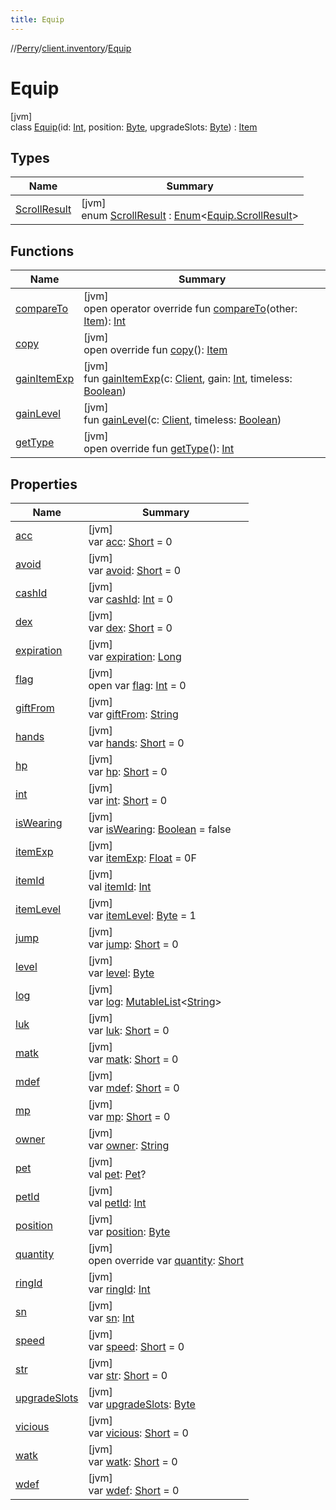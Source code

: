 ```yaml
---
title: Equip
---
```

//[Perry](../../../index.html)/[client.inventory](../index.html)/[Equip](index.html)



# Equip



[jvm]\
class [Equip](index.html)(id: [Int](https://kotlinlang.org/api/latest/jvm/stdlib/kotlin/-int/index.html), position: [Byte](https://kotlinlang.org/api/latest/jvm/stdlib/kotlin/-byte/index.html), upgradeSlots: [Byte](https://kotlinlang.org/api/latest/jvm/stdlib/kotlin/-byte/index.html)) : [Item](../-item/index.html)



## Types


| Name | Summary |
|---|---|
| [ScrollResult](-scroll-result/index.html) | [jvm]<br>enum [ScrollResult](-scroll-result/index.html) : [Enum](https://kotlinlang.org/api/latest/jvm/stdlib/kotlin/-enum/index.html)&lt;[Equip.ScrollResult](-scroll-result/index.html)&gt; |


## Functions


| Name | Summary |
|---|---|
| [compareTo](../-item/compare-to.html) | [jvm]<br>open operator override fun [compareTo](../-item/compare-to.html)(other: [Item](../-item/index.html)): [Int](https://kotlinlang.org/api/latest/jvm/stdlib/kotlin/-int/index.html) |
| [copy](copy.html) | [jvm]<br>open override fun [copy](copy.html)(): [Item](../-item/index.html) |
| [gainItemExp](gain-item-exp.html) | [jvm]<br>fun [gainItemExp](gain-item-exp.html)(c: [Client](../../client/-client/index.html), gain: [Int](https://kotlinlang.org/api/latest/jvm/stdlib/kotlin/-int/index.html), timeless: [Boolean](https://kotlinlang.org/api/latest/jvm/stdlib/kotlin/-boolean/index.html)) |
| [gainLevel](gain-level.html) | [jvm]<br>fun [gainLevel](gain-level.html)(c: [Client](../../client/-client/index.html), timeless: [Boolean](https://kotlinlang.org/api/latest/jvm/stdlib/kotlin/-boolean/index.html)) |
| [getType](get-type.html) | [jvm]<br>open override fun [getType](get-type.html)(): [Int](https://kotlinlang.org/api/latest/jvm/stdlib/kotlin/-int/index.html) |


## Properties


| Name | Summary |
|---|---|
| [acc](acc.html) | [jvm]<br>var [acc](acc.html): [Short](https://kotlinlang.org/api/latest/jvm/stdlib/kotlin/-short/index.html) = 0 |
| [avoid](avoid.html) | [jvm]<br>var [avoid](avoid.html): [Short](https://kotlinlang.org/api/latest/jvm/stdlib/kotlin/-short/index.html) = 0 |
| [cashId](../-item/cash-id.html) | [jvm]<br>var [cashId](../-item/cash-id.html): [Int](https://kotlinlang.org/api/latest/jvm/stdlib/kotlin/-int/index.html) = 0 |
| [dex](dex.html) | [jvm]<br>var [dex](dex.html): [Short](https://kotlinlang.org/api/latest/jvm/stdlib/kotlin/-short/index.html) = 0 |
| [expiration](../-item/expiration.html) | [jvm]<br>var [expiration](../-item/expiration.html): [Long](https://kotlinlang.org/api/latest/jvm/stdlib/kotlin/-long/index.html) |
| [flag](../-item/flag.html) | [jvm]<br>open var [flag](../-item/flag.html): [Int](https://kotlinlang.org/api/latest/jvm/stdlib/kotlin/-int/index.html) = 0 |
| [giftFrom](../-item/gift-from.html) | [jvm]<br>var [giftFrom](../-item/gift-from.html): [String](https://kotlinlang.org/api/latest/jvm/stdlib/kotlin/-string/index.html) |
| [hands](hands.html) | [jvm]<br>var [hands](hands.html): [Short](https://kotlinlang.org/api/latest/jvm/stdlib/kotlin/-short/index.html) = 0 |
| [hp](hp.html) | [jvm]<br>var [hp](hp.html): [Short](https://kotlinlang.org/api/latest/jvm/stdlib/kotlin/-short/index.html) = 0 |
| [int](int.html) | [jvm]<br>var [int](int.html): [Short](https://kotlinlang.org/api/latest/jvm/stdlib/kotlin/-short/index.html) = 0 |
| [isWearing](is-wearing.html) | [jvm]<br>var [isWearing](is-wearing.html): [Boolean](https://kotlinlang.org/api/latest/jvm/stdlib/kotlin/-boolean/index.html) = false |
| [itemExp](item-exp.html) | [jvm]<br>var [itemExp](item-exp.html): [Float](https://kotlinlang.org/api/latest/jvm/stdlib/kotlin/-float/index.html) = 0F |
| [itemId](../-item/item-id.html) | [jvm]<br>val [itemId](../-item/item-id.html): [Int](https://kotlinlang.org/api/latest/jvm/stdlib/kotlin/-int/index.html) |
| [itemLevel](item-level.html) | [jvm]<br>var [itemLevel](item-level.html): [Byte](https://kotlinlang.org/api/latest/jvm/stdlib/kotlin/-byte/index.html) = 1 |
| [jump](jump.html) | [jvm]<br>var [jump](jump.html): [Short](https://kotlinlang.org/api/latest/jvm/stdlib/kotlin/-short/index.html) = 0 |
| [level](level.html) | [jvm]<br>var [level](level.html): [Byte](https://kotlinlang.org/api/latest/jvm/stdlib/kotlin/-byte/index.html) |
| [log](../-item/log.html) | [jvm]<br>var [log](../-item/log.html): [MutableList](https://kotlinlang.org/api/latest/jvm/stdlib/kotlin.collections/-mutable-list/index.html)&lt;[String](https://kotlinlang.org/api/latest/jvm/stdlib/kotlin/-string/index.html)&gt; |
| [luk](luk.html) | [jvm]<br>var [luk](luk.html): [Short](https://kotlinlang.org/api/latest/jvm/stdlib/kotlin/-short/index.html) = 0 |
| [matk](matk.html) | [jvm]<br>var [matk](matk.html): [Short](https://kotlinlang.org/api/latest/jvm/stdlib/kotlin/-short/index.html) = 0 |
| [mdef](mdef.html) | [jvm]<br>var [mdef](mdef.html): [Short](https://kotlinlang.org/api/latest/jvm/stdlib/kotlin/-short/index.html) = 0 |
| [mp](mp.html) | [jvm]<br>var [mp](mp.html): [Short](https://kotlinlang.org/api/latest/jvm/stdlib/kotlin/-short/index.html) = 0 |
| [owner](../-item/owner.html) | [jvm]<br>var [owner](../-item/owner.html): [String](https://kotlinlang.org/api/latest/jvm/stdlib/kotlin/-string/index.html) |
| [pet](../-item/pet.html) | [jvm]<br>val [pet](../-item/pet.html): [Pet](../-pet/index.html)? |
| [petId](../-item/pet-id.html) | [jvm]<br>val [petId](../-item/pet-id.html): [Int](https://kotlinlang.org/api/latest/jvm/stdlib/kotlin/-int/index.html) |
| [position](../-item/position.html) | [jvm]<br>var [position](../-item/position.html): [Byte](https://kotlinlang.org/api/latest/jvm/stdlib/kotlin/-byte/index.html) |
| [quantity](quantity.html) | [jvm]<br>open override var [quantity](quantity.html): [Short](https://kotlinlang.org/api/latest/jvm/stdlib/kotlin/-short/index.html) |
| [ringId](ring-id.html) | [jvm]<br>var [ringId](ring-id.html): [Int](https://kotlinlang.org/api/latest/jvm/stdlib/kotlin/-int/index.html) |
| [sn](../-item/sn.html) | [jvm]<br>var [sn](../-item/sn.html): [Int](https://kotlinlang.org/api/latest/jvm/stdlib/kotlin/-int/index.html) |
| [speed](speed.html) | [jvm]<br>var [speed](speed.html): [Short](https://kotlinlang.org/api/latest/jvm/stdlib/kotlin/-short/index.html) = 0 |
| [str](str.html) | [jvm]<br>var [str](str.html): [Short](https://kotlinlang.org/api/latest/jvm/stdlib/kotlin/-short/index.html) = 0 |
| [upgradeSlots](upgrade-slots.html) | [jvm]<br>var [upgradeSlots](upgrade-slots.html): [Byte](https://kotlinlang.org/api/latest/jvm/stdlib/kotlin/-byte/index.html) |
| [vicious](vicious.html) | [jvm]<br>var [vicious](vicious.html): [Short](https://kotlinlang.org/api/latest/jvm/stdlib/kotlin/-short/index.html) = 0 |
| [watk](watk.html) | [jvm]<br>var [watk](watk.html): [Short](https://kotlinlang.org/api/latest/jvm/stdlib/kotlin/-short/index.html) = 0 |
| [wdef](wdef.html) | [jvm]<br>var [wdef](wdef.html): [Short](https://kotlinlang.org/api/latest/jvm/stdlib/kotlin/-short/index.html) = 0 |

